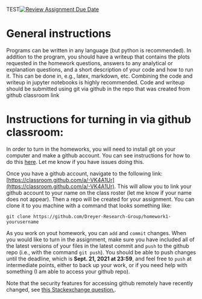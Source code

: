 TEST[![Review Assignment Due Date](https://classroom.github.com/assets/deadline-readme-button-22041afd0340ce965d47ae6ef1cefeee28c7c493a6346c4f15d667ab976d596c.svg)](https://classroom.github.com/a/xGuWEZ-O)
# General instructions
Programs can be written in any language (but python is recommended). In addition to the program, you should have a writeup that contains the plots requested in the homework questions, answers to any analytical or explanation questions, and  a short description of your code and how to run it. This can be done in, e.g., latex, markdown, etc. Combining the code and writeup in jupyter notebooks is highly recommended. Code and writeup should be submitted using git via github in the repo
 that was created from github classroom link
 
# Instructions for turning in via github classroom:

In order to turn in the homeworks, you will need to install git on your computer and make a github account. You can see instructions for how to do this [here](https://docs.github.com/en). Let me know if you have issues doing this.

Once you have a github account, navigate to the following link: [https://classroom.github.com/a/-VK4A1Ur](https://classroom.github.com/a/-VK4A1Ur). This will allow you to link your github account to your name on the class roster (let me know if your name does not appear). Then a repo will be created for your assignment. You can clone it to you machine with a command that looks something like:

`git clone https://github.com/Dreyer-Research-Group/homework1-yourusername`

As you work on yout homework, you can `add` and `commit` changes. When you would like to turn in the assignment, make sure you have included all of the latest versions of your files in the latest commit and `push` to the github repo (i.e., with the command `git push`). You should be able to push changes until the deadline, which is **Sept. 21, 2021 at 23:59**, and feel free to `push` at intermediate points, either to back up your work, or if you need help with something (I am able to access your github repo).

Note that the security features for accessing github remotely have recently changed, see
[this Stackexchange question.](https://stackoverflow.com/questions/68775869/support-for-password-authentication-was-removed-please-use-a-personal-access-to).
